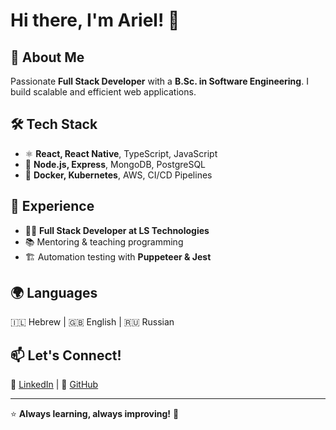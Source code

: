 # Hi there, I'm Ariel! 👋

## 🚀 About Me
Passionate **Full Stack Developer** with a **B.Sc. in Software Engineering**. I build scalable and efficient web applications.

## 🛠 Tech Stack
- ⚛️ **React, React Native**, TypeScript, JavaScript
- 🚀 **Node.js, Express**, MongoDB, PostgreSQL
- 🐳 **Docker, Kubernetes**, AWS, CI/CD Pipelines

## 📌 Experience
- 👨‍💻 **Full Stack Developer at LS Technologies**
- 📚 Mentoring & teaching programming
- 🏗️ Automation testing with **Puppeteer & Jest**

## 🌍 Languages
🇮🇱 Hebrew | 🇬🇧 English | 🇷🇺 Russian

## 📫 Let's Connect!
🔗 [LinkedIn](https://www.linkedin.com/in/ariel-profile) | 🐙 [GitHub](https://github.com/ariel93)

---
⭐ **Always learning, always improving!** 🚀
